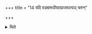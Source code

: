 +++
title = "14 यदि वडबामधीयात्प्राजापत्यञ् चरुन्"

+++

<details><summary>थिते</summary>

यदि वडबामधीयात्प्राजापत्यं चरुं द्वादशकपालं वा १४
</details>
